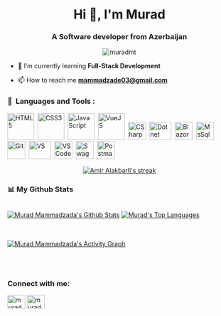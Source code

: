 <h1 align="center">Hi 👋, I'm Murad</h1>
<h3 align="center">A Software developer from Azerbaijan</h3>
<p align="center"> <img src="https://komarev.com/ghpvc/?username=muradmt&label=Profile%20views&color=0e75b6&style=flat" alt="muradmt" /> </p>

- 🌱 I’m currently learning **Full-Stack Development**

- 📫 How to reach me **mammadzade03@gmail.com**

### 🚀 &nbsp;Languages and Tools :

<p>
<img src="https://raw.githubusercontent.com/yurijserrano/Github-Profile-Readme-Logos/042e36c55d4d757621dedc4f03108213fbb57ec4/others/html.svg" title="HTML5" alt="HTML5"  width="60" height="60"/>&nbsp;
  <img src="https://raw.githubusercontent.com/yurijserrano/Github-Profile-Readme-Logos/042e36c55d4d757621dedc4f03108213fbb57ec4/others/css.svg" title="CSS3" alt="CSS3"  width="60" height="60"/>&nbsp;
<img src="https://raw.githubusercontent.com/yurijserrano/Github-Profile-Readme-Logos/042e36c55d4d757621dedc4f03108213fbb57ec4/programming%20languages/javascript.svg" title="JavaScript" alt="JavaScript"  width="60" height="60"/>&nbsp;
  <img src="https://raw.githubusercontent.com/yurijserrano/Github-Profile-Readme-Logos/042e36c55d4d757621dedc4f03108213fbb57ec4/frameworks/vuejs.svg" title="VueJS" alt="VueJS" width="60" height="60" />&nbsp;
<img src="https://seeklogo.com/images/C/c-sharp-c-logo-02F17714BA-seeklogo.com.png" title="CSharp" alt="CSharp" width="40" height="40"/>&nbsp;
<img src="https://logos-world.net/wp-content/uploads/2022/01/NET-Framework-Logo.png" title="Dotnet" alt="Dotnet" width="50" height="40"/>&nbsp;
<img src="https://upload.wikimedia.org/wikipedia/commons/d/d0/Blazor.png" title="Blazor" alt="Blazor" width="40" height="40"/>&nbsp;
<img src="https://seeklogo.com/images/M/microsoft-sql-server-logo-96AF49E2B3-seeklogo.com.png" title="MsSql" alt="MsSql" width="40" height="40"/>&nbsp;
<img src="https://upload.wikimedia.org/wikipedia/commons/thumb/3/3f/Git_icon.svg/1200px-Git_icon.svg.png" title="Git" alt="Git" width="40" height="40"/>&nbsp;
<img src="https://raw.githubusercontent.com/yurijserrano/Github-Profile-Readme-Logos/042e36c55d4d757621dedc4f03108213fbb57ec4/ides/vs-studio.svg" title="VS" alt="VS" width="50" height="40"/>&nbsp;
<img src="https://upload.wikimedia.org/wikipedia/commons/9/9a/Visual_Studio_Code_1.35_icon.svg" title="VS Code" alt="VS Code" width="40" height="40"/>&nbsp;
<img src="https://encrypted-tbn0.gstatic.com/images?q=tbn:ANd9GcSj1QzMcvWvOgXqgqyD7z1euhr7g_n1R6BXbquHCrY&s" title="Swagger" alt="Swagger" width="40" height="40"/>&nbsp;
<img src="https://www.vectorlogo.zone/logos/getpostman/getpostman-icon.svg" title="Postman" alt="Postman" width="40" height="40"/>&nbsp;
</p>

<p align="center">
  <a href="https://github-readme-streak-stats.herokuapp.com/?user=MuradMT&theme=black-ice&hide_border=true&stroke=0000&background=060A0CD0">
  <img title="🔥 Get streak stats for your profile at git.io/streak-stats" alt="Amir Alakbarli's streak" src="https://github-readme-streak-stats.herokuapp.com/?user=MuradMT&theme=black-ice&hide_border=true&stroke=0000&background=060A0CD0"/>
  </a>
</p>

### 📊 My Github Stats

<br/>
<a href="https://github-readme-stats.vercel.app/api?username=MuradMT&show_icons=true&count_private=true&theme=react&hide_border=true&bg_color=0D1117"><img alt="Murad Mammadzada's Github Stats" src="https://github-readme-stats.vercel.app/api?username=MuradMT&show_icons=true&count_private=true&theme=react&hide_border=true&bg_color=0D1117" /></a>
<a href="https://github-readme-stats.vercel.app/api/top-langs/?username=MuradMT&langs_count=8&count_private=true&layout=compact&theme=react&hide_border=true&bg_color=0D1117"><img alt="Murad's Top Languages" src="https://github-readme-stats.vercel.app/api/top-langs/?username=MuradMT&langs_count=8&count_private=true&layout=compact&theme=react&hide_border=true&bg_color=0D1117" /></a>
<br/>
<br/>
<br/>

<a href="https://github-readme-activity-graph.cyclic.app/graph?username=MuradMT&theme=github-compact"><img alt="Murad Mammadzada's Activity Graph" src="https://github-readme-activity-graph.cyclic.app/graph?username=MuradMT&theme=github-compact" /></a>

<br/>
<br/>

### Connect with me:

<p align="left">

<a href="https://linkedin.com/in/murad mammadzade" target="blank"><img align="center" src="https://raw.githubusercontent.com/rahuldkjain/github-profile-readme-generator/master/src/images/icons/Social/linked-in-alt.svg" alt="murad-mammadzada-663723237" height="30" width="40" /></a>
<a href="https://instagram.com/murad2003m" target="blank"><img align="center" src="https://raw.githubusercontent.com/rahuldkjain/github-profile-readme-generator/master/src/images/icons/Social/instagram.svg" alt="murad2003m" height="30" width="40" /></a>

</p>
